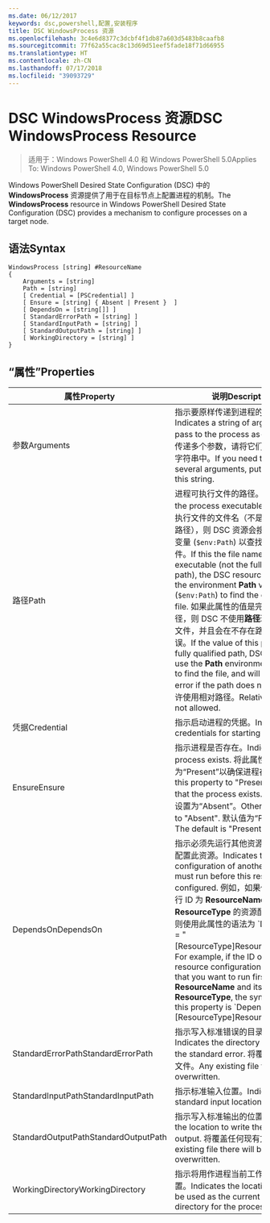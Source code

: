 ```yaml
---
ms.date: 06/12/2017
keywords: dsc,powershell,配置,安装程序
title: DSC WindowsProcess 资源
ms.openlocfilehash: 3c4e6d8377c3dcbf4f1db87a603d5483b8caafb8
ms.sourcegitcommit: 77f62a55cac8c13d69d51eef5fade18f71d66955
ms.translationtype: HT
ms.contentlocale: zh-CN
ms.lasthandoff: 07/17/2018
ms.locfileid: "39093729"
---
```

# <a name="dsc-windowsprocess-resource"></a><span data-ttu-id="5e42d-103">DSC WindowsProcess 资源</span><span class="sxs-lookup"><span data-stu-id="5e42d-103">DSC WindowsProcess Resource</span></span>

> <span data-ttu-id="5e42d-104">适用于：Windows PowerShell 4.0 和 Windows PowerShell 5.0</span><span class="sxs-lookup"><span data-stu-id="5e42d-104">Applies To: Windows PowerShell 4.0, Windows PowerShell 5.0</span></span>

<span data-ttu-id="5e42d-105">Windows PowerShell Desired State Configuration (DSC) 中的 **WindowsProcess** 资源提供了用于在目标节点上配置进程的机制。</span><span class="sxs-lookup"><span data-stu-id="5e42d-105">The **WindowsProcess** resource in Windows PowerShell Desired State Configuration (DSC) provides a mechanism to configure processes on a target node.</span></span>

## <a name="syntax"></a><span data-ttu-id="5e42d-106">语法</span><span class="sxs-lookup"><span data-stu-id="5e42d-106">Syntax</span></span>

```
WindowsProcess [string] #ResourceName
{
    Arguments = [string]
    Path = [string]
    [ Credential = [PSCredential] ]
    [ Ensure = [string] { Absent | Present }  ]
    [ DependsOn = [string[]] ]
    [ StandardErrorPath = [string] ]
    [ StandardInputPath = [string] ]
    [ StandardOutputPath = [string] ]
    [ WorkingDirectory = [string] ]
}
```

## <a name="properties"></a><span data-ttu-id="5e42d-107">“属性”</span><span class="sxs-lookup"><span data-stu-id="5e42d-107">Properties</span></span>

|  <span data-ttu-id="5e42d-108">属性</span><span class="sxs-lookup"><span data-stu-id="5e42d-108">Property</span></span>  |  <span data-ttu-id="5e42d-109">说明</span><span class="sxs-lookup"><span data-stu-id="5e42d-109">Description</span></span>   |
|---|---|
| <span data-ttu-id="5e42d-110">参数</span><span class="sxs-lookup"><span data-stu-id="5e42d-110">Arguments</span></span>| <span data-ttu-id="5e42d-111">指示要原样传递到进程的参数字符串</span><span class="sxs-lookup"><span data-stu-id="5e42d-111">Indicates a string of arguments to pass to the process as-is.</span></span> <span data-ttu-id="5e42d-112">如果需要传递多个参数，请将它们全部放在此字符串中。</span><span class="sxs-lookup"><span data-stu-id="5e42d-112">If you need to pass several arguments, put them all in this string.</span></span>|
| <span data-ttu-id="5e42d-113">路径</span><span class="sxs-lookup"><span data-stu-id="5e42d-113">Path</span></span>| <span data-ttu-id="5e42d-114">进程可执行文件的路径。</span><span class="sxs-lookup"><span data-stu-id="5e42d-114">The path to the process executable.</span></span> <span data-ttu-id="5e42d-115">如果这是可执行文件的文件名（不是完全限定的路径），则 DSC 资源会搜索环境**路径**变量 (`$env:Path`) 以查找可执行文件。</span><span class="sxs-lookup"><span data-stu-id="5e42d-115">If this the file name of the executable (not the fully qualified path), the DSC resource will search the environment **Path** variable (`$env:Path`) to find the executable file.</span></span> <span data-ttu-id="5e42d-116">如果此属性的值是完全限定的路径，则 DSC 不使用**路径**环境变量查找文件，并且会在不存在路径时引发错误。</span><span class="sxs-lookup"><span data-stu-id="5e42d-116">If the value of this property is a fully qualified path, DSC will not use the **Path** environment variable to find the file, and will throw an error if the path does not exist.</span></span> <span data-ttu-id="5e42d-117">不允许使用相对路径。</span><span class="sxs-lookup"><span data-stu-id="5e42d-117">Relative paths are not allowed.</span></span>|
| <span data-ttu-id="5e42d-118">凭据</span><span class="sxs-lookup"><span data-stu-id="5e42d-118">Credential</span></span>| <span data-ttu-id="5e42d-119">指示启动进程的凭据。</span><span class="sxs-lookup"><span data-stu-id="5e42d-119">Indicates the credentials for starting the process.</span></span>|
| <span data-ttu-id="5e42d-120">Ensure</span><span class="sxs-lookup"><span data-stu-id="5e42d-120">Ensure</span></span>| <span data-ttu-id="5e42d-121">指示进程是否存在。</span><span class="sxs-lookup"><span data-stu-id="5e42d-121">Indicates if the process exists.</span></span> <span data-ttu-id="5e42d-122">将此属性设置为“Present”以确保进程存在。</span><span class="sxs-lookup"><span data-stu-id="5e42d-122">Set this property to "Present" to ensure that the process exists.</span></span> <span data-ttu-id="5e42d-123">否则，将其设置为“Absent”。</span><span class="sxs-lookup"><span data-stu-id="5e42d-123">Otherwise, set it to "Absent".</span></span> <span data-ttu-id="5e42d-124">默认值为“Present”。</span><span class="sxs-lookup"><span data-stu-id="5e42d-124">The default is "Present".</span></span>|
| <span data-ttu-id="5e42d-125">DependsOn</span><span class="sxs-lookup"><span data-stu-id="5e42d-125">DependsOn</span></span> | <span data-ttu-id="5e42d-126">指示必须先运行其他资源的配置，再配置此资源。</span><span class="sxs-lookup"><span data-stu-id="5e42d-126">Indicates that the configuration of another resource must run before this resource is configured.</span></span> <span data-ttu-id="5e42d-127">例如，如果你想要首先运行 ID 为 **ResourceName**、类型为 **ResourceType** 的资源配置脚本块，则使用此属性的语法为 \`DependsOn = "[ResourceType]ResourceName"\`\`。</span><span class="sxs-lookup"><span data-stu-id="5e42d-127">For example, if the ID of the resource configuration script block that you want to run first is **ResourceName** and its type is **ResourceType**, the syntax for using this property is \`DependsOn = "[ResourceType]ResourceName"\`\` .</span></span>|
| <span data-ttu-id="5e42d-128">StandardErrorPath</span><span class="sxs-lookup"><span data-stu-id="5e42d-128">StandardErrorPath</span></span>| <span data-ttu-id="5e42d-129">指示写入标准错误的目录路径。</span><span class="sxs-lookup"><span data-stu-id="5e42d-129">Indicates the directory path to write the standard error.</span></span> <span data-ttu-id="5e42d-130">将覆盖任何现有文件。</span><span class="sxs-lookup"><span data-stu-id="5e42d-130">Any existing file there will be overwritten.</span></span>|
| <span data-ttu-id="5e42d-131">StandardInputPath</span><span class="sxs-lookup"><span data-stu-id="5e42d-131">StandardInputPath</span></span>| <span data-ttu-id="5e42d-132">指示标准输入位置。</span><span class="sxs-lookup"><span data-stu-id="5e42d-132">Indicates the standard input location.</span></span>|
| <span data-ttu-id="5e42d-133">StandardOutputPath</span><span class="sxs-lookup"><span data-stu-id="5e42d-133">StandardOutputPath</span></span>| <span data-ttu-id="5e42d-134">指示写入标准输出的位置。</span><span class="sxs-lookup"><span data-stu-id="5e42d-134">Indicates the location to write the standard output.</span></span> <span data-ttu-id="5e42d-135">将覆盖任何现有文件。</span><span class="sxs-lookup"><span data-stu-id="5e42d-135">Any existing file there will be overwritten.</span></span>|
| <span data-ttu-id="5e42d-136">WorkingDirectory</span><span class="sxs-lookup"><span data-stu-id="5e42d-136">WorkingDirectory</span></span>| <span data-ttu-id="5e42d-137">指示将用作进程当前工作目录的位置。</span><span class="sxs-lookup"><span data-stu-id="5e42d-137">Indicates the location that will be used as the current working directory for the process.</span></span>|